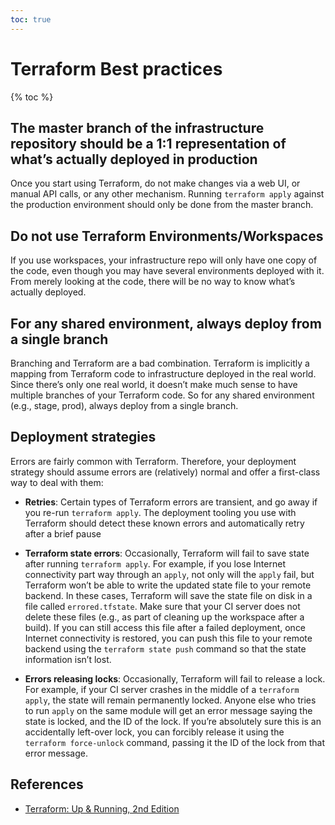 ```yaml
---
toc: true
---
```

# Terraform Best practices

{% toc %}

## The master branch of the infrastructure repository should be a 1:1 representation of what’s actually deployed in production

Once you start using Terraform, do not make changes via a web UI, or manual API calls, or any other mechanism. Running `terraform apply` against the production environment should only be done from the master branch.

## Do not use Terraform Environments/Workspaces

If you use workspaces, your infrastructure repo will only have one copy of the code, even though you may have several environments deployed with it. From merely looking at the code, there will be no way to know what’s actually deployed.

## For any shared environment, always deploy from a single branch

Branching and Terraform are a bad combination. Terraform is implicitly a mapping from Terraform code to infrastructure deployed in the real world. Since there’s only one real world, it doesn’t make much sense to have multiple branches of your Terraform code. So for any shared environment (e.g., stage, prod), always deploy from a single branch.

## Deployment strategies

Errors are fairly common with Terraform. Therefore, your deployment strategy should assume errors are (relatively) normal and offer a first-class way to deal with them:

* **Retries**: Certain types of Terraform errors are transient, and go away if you re-run `terraform apply`. The deployment tooling you use with Terraform should detect these known errors and automatically retry after a brief pause

* **Terraform state errors**: Occasionally, Terraform will fail to save state after running `terraform apply`. For example, if you lose Internet connectivity part way through an `apply`, not only will the `apply` fail, but Terraform won’t be able to write the updated state file to your remote backend. In these cases, Terraform will save the state file on disk in a file called `errored.tfstate`. Make sure that your CI server does not delete these files (e.g., as part of cleaning up the workspace after a build). If you can still access this file after a failed deployment, once Internet connectivity is restored, you can push this file to your remote backend using the `terraform state push` command
so that the state information isn’t lost.

* **Errors releasing locks**: Occasionally, Terraform will fail to release a lock. For example, if your CI server crashes in the middle of a `terraform apply`, the state will remain permanently locked. Anyone else who tries to run `apply` on the same module will get an error message saying the state is locked, and the ID of the lock. If you’re absolutely sure this is an accidentally left-over lock, you can forcibly release it using the `terraform force-unlock` command, passing it the ID of the lock from that error message.

## References

* [Terraform: Up & Running, 2nd Edition](https://blog.gruntwork.io/terraform-up-running-2nd-edition-early-release-is-now-available-b104fc29783f)
